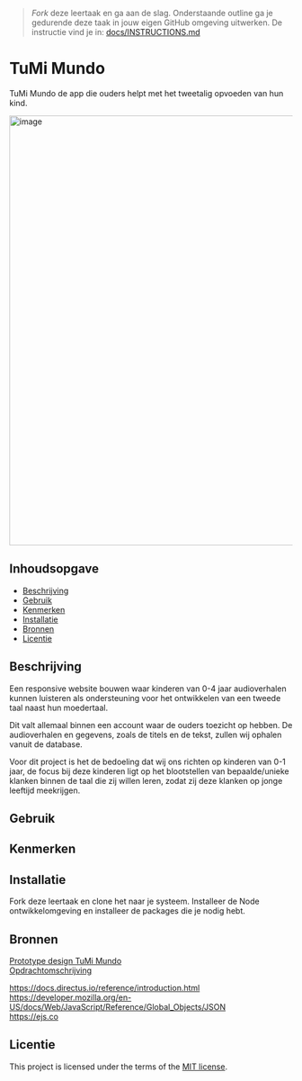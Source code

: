 > _Fork_ deze leertaak en ga aan de slag. Onderstaande outline ga je gedurende deze taak in jouw eigen GitHub omgeving uitwerken. De instructie vind je in: [docs/INSTRUCTIONS.md](docs/INSTRUCTIONS.md)

# TuMi Mundo
TuMi Mundo de app die ouders helpt met het tweetalig opvoeden van hun kind.

<img width="764" alt="image" src="https://github.com/Patrickkhr/server-side-rendering-server-side-website/assets/143999685/196e2364-e6f2-4ae8-81b4-0a2a040c8500">


## Inhoudsopgave

  * [Beschrijving](#beschrijving)
  * [Gebruik](#gebruik)
  * [Kenmerken](#kenmerken)
  * [Installatie](#installatie)
  * [Bronnen](#bronnen)
  * [Licentie](#licentie)

## Beschrijving
<!-- In de Beschrijving staat kort beschreven wat voor project het is en wat je hebt gemaakt -->
<!-- Voeg een mooie poster visual toe 📸 -->
<!-- Voeg een link toe naar Github Pages 🌐-->
Een responsive website bouwen waar kinderen van 0-4 jaar audioverhalen kunnen luisteren als ondersteuning voor het ontwikkelen van een tweede taal naast hun moedertaal.

Dit valt allemaal binnen een account waar de ouders toezicht op hebben. De audioverhalen en gegevens, zoals de titels en de tekst, zullen wij ophalen vanuit de database.

Voor dit project is het de bedoeling dat wij ons richten op kinderen van 0-1 jaar, de focus bij deze kinderen ligt op het blootstellen van bepaalde/unieke klanken binnen de taal die zij willen leren, zodat zij deze klanken op jonge leeftijd meekrijgen.

## Gebruik
<!--Bij Gebruik staat hoe je project er uit ziet, hoe het werkt en wat je er mee kan. -->

## Kenmerken
<!-- Bij Kenmerken staat welke technieken zijn gebruikt en hoe. Wat is de HTML structuur? Wat zijn de belangrijkste dingen in CSS? Wat is er met Javascript gedaan en hoe? Misschien heb je een framwork of library gebruikt? -->

## Installatie
<!-- Bij Instalatie staat hoe een andere developer aan jouw repo kan werken -->
Fork deze leertaak en clone het naar je systeem.
Installeer de Node ontwikkelomgeving en installeer de packages die je nodig hebt. 


## Bronnen

[Prototype design TuMi Mundo](https://www.figma.com/file/RDlD4etdXBvcOW9AAqueBz/TuMiMundo_FDND_Prototype?type=design&node-id=0-1&mode=design&t=NvjIgXrZ2n4fxpY1-0)  
[Opdrachtomschrijving](https://github.com/fdnd-agency/tumi-mundo)

https://docs.directus.io/reference/introduction.html  
https://developer.mozilla.org/en-US/docs/Web/JavaScript/Reference/Global_Objects/JSON  
https://ejs.co  

## Licentie

This project is licensed under the terms of the [MIT license](./LICENSE).
